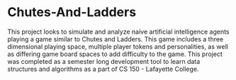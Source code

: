 # Chutes-And-Ladders

This project looks to simulate and analyze naive artificial intelligence agents playing a game similar to Chutes and Ladders. This game includes a three dimensional playing space, multiple player tokens and personalities, as well as differing game board spaces to add difficulty to the game. This project was completed as a semester long development tool to learn data structures and algorithms as a part of CS 150 - Lafayette College.

